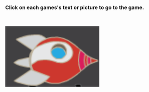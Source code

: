 ### Click on each games's text or picture to go to the game.
<br>
<br>

<img src="rocket_game.png" width="300"/>
